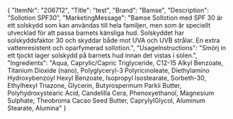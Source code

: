 {
  "ItemNr": "206712",
  "Title": "test",
  "Brand": "Bamse",
  "Description": "Sollotion SPF30",
  "MarketingMessage": "Bamse Sollotion med SPF 30 är ett solskydd som kan användas till hela familjen, men som är speciellt utvecklad för att passa barnets känsliga hud. Solskyddet har solskyddsfaktor 30 och skyddar både mot UVA och UVB strålar. En extra vattenresistent och oparfymerad sollotion.",
  "UsageInstructions": "Smörj in ett tjockt lager solskydd på barnets hud innan det vistas i solen.",
  "Ingredients": "Aqua, Caprylic/Capric Triglyceride, C12-15 Alkyl Benzoate, Titanium Dioxide (nano), Polyglyceryl-3 Polyricinoleate, Diethylamino Hydroxybenzoyl Hexyl Benzoate, Isopropyl Isostearate, Sorbeth-30, Ethylhexyl Triazone, Glycerin, Butyrospermum Parkii Butter, Polyhydroxystearic Acid, Candelilla Cera, Phenoxyethanol, Magnesium Sulphate, Theobroma Cacao Seed Butter, CaprylylGlycol, Aluminum Stearate, Alumina"
}